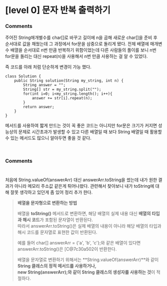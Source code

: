 # [level 0] 문자 반복 출력하기 

### Comments

주어진 String매개별수를 char[]로 바꾸고 길이에 n을 곱해 새로운 char[]을 준비 후 순서대로 값을 채웠는데 그 과정에서 for문을 삼중으로 돌리게 됐다.
전체 배열에 매개변수 배열을 순서대로 n번 만큼 반복하기 위함이었는데 다른 사람들의 풀이를 보니 n번 for문을 돌리는 대신 repeat(n)을 사용해서 n번 만큼 사용하는 걸 알 수 있었다.

즉 코드를 아래 처럼 단순하게 변경이 가능 했다.
```
class Solution {
    public String solution(String my_string, int n) {
        String answer = "";
        String[] str = my_string.split("");
        for(int i=0; i<my_string.length(); i++){
            answer += str[i].repeat(n);
        }
        return answer;
    }
}
```
메서드를 사용하여 짧게 만드는 것이 꼭 좋은 코드는 아니지만 
for문은 크기가 커지면 성능상의 문제로 시간초과가 발생할 수 있고 다른 배열일 때 보다 String 배열일 때 활용할 수 있는 메서드도 많으니 알아두면 좋을 것 같다.

<br>

### Comments
#
처음에 String.valueOf(answerArr) 대신 answerArr.toString을 썼는데 내가 원한 결과가 아니라 메모리 주소값 같은게 튀어나왔다.
관련해서 찾아보니 내가 toString에 대해 잘못 생각하고 있던게 좀 있어 정리 추가 한다. 

> **배열을 문자형으로 변환하는 방법** <br>
> 
> 배열을 **toString()** 메서드로 변환하면, 해당 배열의 실제 내용 대신 **배열의 타입과 해시 코드**가 포함된 문자열이 반환된다.<br>
> 따라서 answerArr.toString()은 실제 배열의 내용이 아니라 해당 배열의 타입과 해시 코드를 문자열로 표현한 값이 반환된다.<br>
> 
> 예를 들어 char[] answerArr = {'a', 'b', 'c'};와 같은 배열이 있다면 answerArr.toString()은 [C@7c30a502이 반환한다.<br>
> 
> 배열을 문자열로 변환하기 위해서는 **String.valueOf(answerArr)**와 같이 **String 클래스의 정적 메서드를 사용하거나,** <br>
> **new String(answerArr);와 같이 String 클래스의 생성자를 사용하는 것**이 적절하다.

